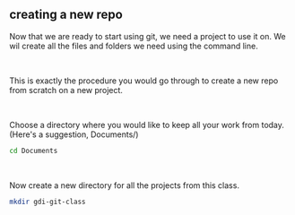 ##  creating a new repo

Now that we are ready to start using git, we need a project to use it on. We wil create all the files and folders we need using the command line.

<br>

This is exactly the procedure you would go through to create a new repo from scratch on a new project. <!-- .element: class="fragment" data-fragment-index="1" -->

<br>

Choose a directory where you would like to keep all your work from today. (Here's a suggestion, Documents/) <!-- .element: class="fragment" data-fragment-index="2" -->
```bash
cd Documents
```
<!-- .element: class="fragment" data-fragment-index="2" -->

<br>

Now create a new directory for all the projects from this class. <!-- .element: class="fragment" data-fragment-index="3" -->
```bash
mkdir gdi-git-class
```
<!-- .element: class="fragment" data-fragment-index="3" -->